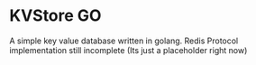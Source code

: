 # KVStore GO
A simple key value database written in golang.
Redis Protocol implementation still incomplete (Its just a placeholder right now)